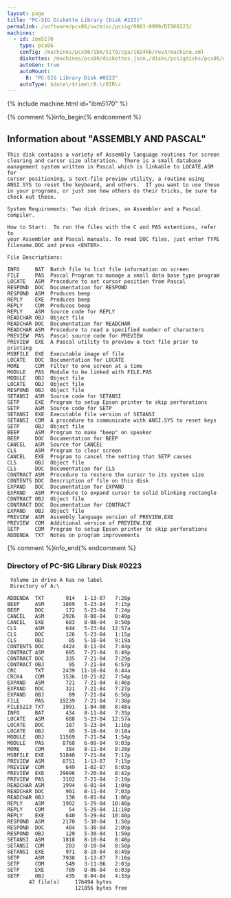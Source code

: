 ```yaml
---
layout: page
title: "PC-SIG Diskette Library (Disk #223)"
permalink: /software/pcx86/sw/misc/pcsig/0001-0999/DISK0223/
machines:
  - id: ibm5170
    type: pcx86
    config: /machines/pcx86/ibm/5170/cga/1024kb/rev3/machine.xml
    diskettes: /machines/pcx86/diskettes.json,/disks/pcsigdisks/pcx86/diskettes.json
    autoGen: true
    autoMount:
      B: "PC-SIG Library Disk #0223"
    autoType: $date\r$time\rB:\rDIR\r
---
```


{% include machine.html id="ibm5170" %}

{% comment %}info_begin{% endcomment %}

## Information about "ASSEMBLY AND PASCAL"

    This disk contains a variety of Assembly language routines for screen
    clearing and cursor size alteration.  There is a small database
    management system written in Pascal which is linkable to LOCATE.ASM for
    cursor positioning, a text-file preview utility, a routine using
    ANSI.SYS to reset the keyboard, and others.  If you want to use these
    in your programs, or just see how others do their tricks, be sure to
    check out these.
    
    System Requirements: Two disk drives, an Assembler and a Pascal
    compiler.
    
    How to Start:  To run the files with the C and PAS extentions, refer to
    your Assembler and Pascal manuals. To read DOC files, just enter TYPE
    filename.DOC and press <ENTER>.
    
    File Descriptions:
    
    INFO     BAT  Batch file to list file information on screen
    FILE     PAS  Pascal Program to manage a small data base type program
    LOCATE   ASM  Procedure to set cursor position from Pascal
    RESPOND  DOC  Documentation for RESPOND
    RESPOND  ASM  Produces beep
    REPLY    EXE  Produces beep
    REPLY    COM  Produces beep
    REPLY    ASM  Source code for REPLY
    READCHAR OBJ  Object file
    READCHAR DOC  Documentation for READCHAR
    READCHAR ASM  Procedure to read a specified number of characters
    PREVIEW  PAS  Pascal source code for PREVIEW
    PREVIEW  EXE  A Pascal utility to preview a text file prior to printing
    MSBFILE  EXE  Executable image of file
    LOCATE   DOC  Documentation for LOCATE
    MORE     COM  Filter to one screen at a time
    MODULE   PAS  Module to be linked with FILE.PAS
    MODULE   OBJ  Object file
    LOCATE   OBJ  Object file
    RESPOND  OBJ  Object file
    SETANSI  ASM  Source code for SETANSI
    SETP     EXE  Program to setup Epson printer to skip perforations
    SETP     ASM  Source code for SETP
    SETANSI  EXE  Executable file version of SETANSI
    SETANSI  COM  A procedure to communicate with ANSI.SYS to reset keys
    SETP     OBJ  Object file
    BEEP     ASM  Program to make "beep" on speaker
    BEEP     DOC  Documentation for BEEP
    CANCEL   ASM  Source for CANCEL
    CLS      ASM  Program to clear screen
    CANCEL   EXE  Program to cancel the setting that SETP causes
    CLS      OBJ  Object file
    CLS      DOC  Documentation for CLS
    CONTRACT ASM  Procedure to restore the cursor to its system size
    CONTENTS DOC  Description of file on this disk
    EXPAND   DOC  Documentation for EXPAND
    EXPAND   ASM  Procedure to expand curser to solid blinking rectangle
    CONTRACT OBJ  Object file
    CONTRACT DOC  Documentation for CONTRACT
    EXPAND   OBJ  Object file
    PREVIEW  ASM  Assembly language version of PREVIEW.EXE
    PREVIEW  COM  Additional version of PREVIEW.EXE
    SETP     COM  Program to setup Epson printer to skip perforations
    ADDENDA  TXT  Notes on program improvements
{% comment %}info_end{% endcomment %}


### Directory of PC-SIG Library Disk #0223

     Volume in drive A has no label
     Directory of A:\

    ADDENDA  TXT       914   1-13-87   7:28p
    BEEP     ASM      1869   5-23-84   7:15p
    BEEP     DOC       172   5-23-84   7:24p
    CANCEL   ASM      2926   8-08-84   8:49p
    CANCEL   EXE       683   8-08-84   8:50p
    CLS      ASM       644   5-23-84  12:57a
    CLS      DOC       126   5-23-84   1:15p
    CLS      OBJ        85   5-16-84   9:19a
    CONTENTS DOC      4424   8-11-84   7:44p
    CONTRACT ASM       695   7-21-84   6:49p
    CONTRACT DOC       335   7-21-84   7:29p
    CONTRACT OBJ        95   7-21-84   6:57p
    CRC      TXT      2439  11-16-84   6:44a
    CRCK4    COM      1536  10-21-82   7:54p
    EXPAND   ASM       721   7-21-84   6:46p
    EXPAND   DOC       321   7-21-84   7:27p
    EXPAND   OBJ        89   7-21-84   6:50p
    FILE     PAS     19239   7-21-84   7:38p
    FILES223 TXT      1991   1-04-80   8:48a
    INFO     BAT       434   8-11-84   7:35p
    LOCATE   ASM       688   5-23-84  12:57a
    LOCATE   DOC       187   5-23-84   1:16p
    LOCATE   OBJ        95   5-16-84   9:18a
    MODULE   OBJ     11569   7-21-84   1:54p
    MODULE   PAS      8768   6-09-84   9:03p
    MORE     COM       384   8-11-84   8:28p
    MSBFILE  EXE     51840   7-21-84   7:17p
    PREVIEW  ASM      8751   1-13-87   7:15p
    PREVIEW  COM       649   1-02-87   6:03p
    PREVIEW  EXE     29696   7-20-84   8:42p
    PREVIEW  PAS      3102   7-21-84   2:19p
    READCHAR ASM      1994   6-01-84   1:04p
    READCHAR DOC       901   8-11-84   7:03p
    READCHAR OBJ       130   6-01-84   1:06p
    REPLY    ASM      1902   5-29-84  10:40p
    REPLY    COM        54   5-29-84  11:18p
    REPLY    EXE       640   5-29-84  10:40p
    RESPOND  ASM      2170   5-30-84   1:50p
    RESPOND  DOC       404   5-30-84   2:09p
    RESPOND  OBJ       129   5-30-84   1:50p
    SETANSI  ASM      1818   8-10-84   8:48p
    SETANSI  COM       203   8-10-84   8:50p
    SETANSI  EXE       971   8-10-84   8:49p
    SETP     ASM      7938   1-13-87   7:16p
    SETP     COM       549   3-11-86   2:03p
    SETP     EXE       789   8-06-84   6:03p
    SETP     OBJ       435   8-04-84   4:33p
           47 file(s)     176494 bytes
                          121856 bytes free
